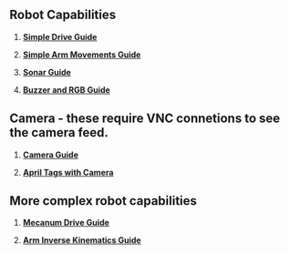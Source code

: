 ## Robot Capabilities

1. **[Simple Drive Guide](Simple_Drive_Guide.md)**

1. **[Simple Arm Movements Guide](Simple_Arm_Movements_Guide.md)**
  
1. **[Sonar Guide](Sonar_Guide.md)**

1. **[Buzzer and RGB Guide](Buzzer_and_RGB_Guide.md)**

## Camera - these require VNC connetions to see the camera feed. 

1. **[Camera Guide](Camera_Guide.md)**

1. **[April Tags with Camera](AprilTag_Camera_Guide.md)**

## More complex robot capabilities 

1. **[Mecanum Drive Guide](Mecanum_Drive_Guide.md)**

1. **[Arm Inverse Kinematics Guide](Arm_Inverse_Kinematics_Guide.md)**
